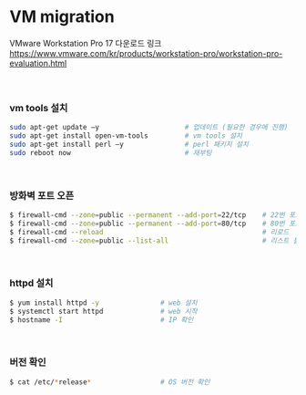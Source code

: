 <h1>VM migration</h1> 

VMware Workstation Pro 17 다운로드 링크</br>
https://www.vmware.com/kr/products/workstation-pro/workstation-pro-evaluation.html
</br>
</br>
</br>

<h3>vm tools 설치</h3>

```bash
sudo apt-get update –y                     # 업데이트 (필요한 경우에 진행)
sudo apt-get install open-vm-tools         # vm tools 설치
sudo apt-get install perl –y               # perl 패키지 설치
sudo reboot now                            # 재부팅
```
</br>

<h3>방화벽 포트 오픈</h3>

```bash
$ firewall-cmd --zone=public --permanent --add-port=22/tcp    # 22번 포트 오픈
$ firewall-cmd --zone=public --permanent --add-port=80/tcp    # 80번 포트 오픈
$ firewall-cmd --reload                                       # 리로드
$ firewall-cmd --zone=public --list-all                       # 리스트 불러오기
```
</br>

<h3>httpd 설치</h3>

```bash
$ yum install httpd -y               # web 설치
$ systemctl start httpd              # web 시작
$ hostname -I                        # IP 확인
```
</br>

<h3>버전 확인</h3>

```bash
$ cat /etc/*release*                 # OS 버전 확인
```
</br>
